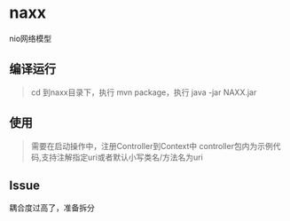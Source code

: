 # naxx
nio网络模型

## 编译运行
> cd 到naxx目录下，执行 mvn package，执行 java -jar NAXX.jar

## 使用
> 需要在启动操作中，注册Controller到Context中
> controller包内为示例代码,支持注解指定uri或者默认小写类名/方法名为uri

## Issue
耦合度过高了，准备拆分